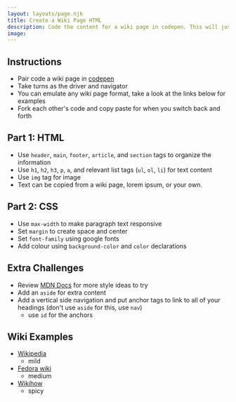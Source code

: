 ```yaml
---
layout: layouts/page.njk
title: Create a Wiki Page HTML
description: Code the content for a wiki page in codepen. This will just focus on adding content in html.
image:
---
```


## Instructions

- Pair code a wiki page in [codepen](https://codepen.io)
- Take turns as the driver and navigator
- You can emulate any wiki page format, take a look at the links below for examples
- Fork each other's code and copy paste for when you switch back and forth

## Part 1: HTML

- Use `header`, `main`, `footer`, `article`, and `section` tags to organize the information
- Use `h1`, `h2`, `h3`, `p`, `a`, and relevant list tags (`ul`, `ol`, `li`) for text content
- Use `img` tag for image
- Text can be copied from a wiki page, lorem ipsum, or your own.

## Part 2: CSS

- Use `max-width` to make paragraph text responsive
- Set `margin` to create space and center
- Set `font-family` using google fonts
- Add colour using `background-color` and `color` declarations

## Extra Challenges

- Review [MDN Docs](https://developer.mozilla.org/en-US/docs/Web/CSS) for more style ideas to try
- Add an `aside` for extra content
- Add a vertical side navigation and put anchor tags to link to all of your headings (don't use `aside` for this, use `nav`)
  - use `id` for the anchors

## Wiki Examples

- [Wikipedia](https://en.wikipedia.org/wiki/HTML5)
  - mild
- [Fedora wiki](https://fedoraproject.org/wiki/Packaging:Node.js)
  - medium
- [Wikihow](https://www.wikihow.com/Be-Safe-and-Smart-on-the-Internet)
  - spicy
